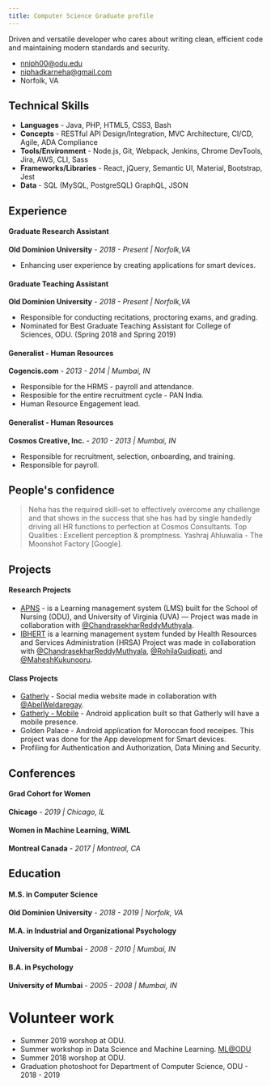 ```yaml
---
title: Computer Science Graduate profile
---
```


Driven and versatile developer who cares about writing clean, efficient code and maintaining modern standards and security.

- [nniph00@odu.edu](https://www.nehaniphadkar.in)
- [niphadkarneha@gmail.com](mailto:niphadkarneha@gmail.com)
- Norfolk, VA

## Technical Skills

- **Languages** - Java, PHP, HTML5, CSS3, Bash
- **Concepts** - RESTful API Design/Integration, MVC Architecture, CI/CD, Agile, ADA Compliance
- **Tools/Environment** - Node.js, Git, Webpack, Jenkins, Chrome DevTools, Jira, AWS, CLI, Sass
- **Frameworks/Libraries** - React, jQuery, Semantic UI, Material, Bootstrap, Jest
- **Data** - SQL (MySQL, PostgreSQL) GraphQL, JSON

## Experience

#### Graduate Research Assistant
**Old Dominion University** - _2018 - Present | Norfolk,VA_
- Enhancing user experience by creating applications for smart devices.

#### Graduate Teaching Assistant
**Old Dominion University** - _2018 - Present | Norfolk,VA_
- Responsible for conducting recitations, proctoring exams, and grading.
- Nominated for Best Graduate Teaching Assistant for College of Sciences, ODU. (Spring 2018 and Spring 2019)

#### Generalist - Human Resources
**Cogencis.com** - _2013 - 2014 | Mumbai, IN_
- Responsible for the HRMS - payroll and attendance.
- Resposible for the entire recruitment cycle - PAN India.
- Human Resource Engagement lead.

#### Generalist - Human Resources
**Cosmos Creative, Inc.** - _2010 - 2013 | Mumbai, IN_
- Responsible for recruitment, selection, onboarding, and training.
- Responsible for payroll.

## People's confidence

> Neha has the required skill-set to effectively overcome any challenge and that shows in the success that she has had by single handedly driving all HR functions to perfection at Cosmos Consultants. Top Qualities : Excellent perception & promptness.
Yashraj Ahluwalia - The Moonshot Factory [Google].

## Projects

#### Research Projects

- [APNS](https://www.apnplace.org/) - is a Learning management system (LMS) built for the School of Nursing (ODU), and University of Virginia (UVA) — Project was made in collaboration with [@ChandrasekharReddyMuthyala](https://github.com/cmuth001).
- [IBHERT](https://ibhert.org/) is a learning management system funded by Health Resources and Services Administration (HRSA) Project was made in collaboration with [@ChandrasekharReddyMuthyala](https://github.com/cmuth001), [@RohilaGudipati](https://github.com/rohila95), and [@MaheshKukunooru](https://github.com/maheshreddykukunooru).


#### Class Projects
- [Gatherly](http://qav2.cs.odu.edu/fordFanatics/index.php) - Social media website made in collaboration with [@AbelWeldaregay](https://github.com/AbelWeldaregay).
- [Gatherly - Mobile](https://github.com/niphadkarneha/GatherlyMobile) - Android application built so that Gatherly will have a mobile presence.
- Golden Palace - Android application for Moroccan food receipes. This project was done for the App development for Smart devices.
- Profiling for Authentication and Authorization, Data Mining and Security.

## Conferences

#### Grad Cohort for Women

**Chicago** - _2019 | Chicago, IL_

#### Women in Machine Learning, WiML

**Montreal Canada** - _2017 | Montreal, CA_

## Education

#### M.S. in Computer Science
**Old Dominion University** - _2018 - 2019 | Norfolk, VA_

#### M.A. in Industrial and Organizational Psychology
**University of Mumbai** - _2008 - 2010 | Mumbai, IN_

#### B.A. in Psychology
**University of Mumbai** - _2005 - 2008 | Mumbai, IN_

# Volunteer work

- Summer 2019 worshop at ODU.
- Summer workshop in Data Science and Machine Learning. [ML@ODU](https://sites.wp.odu.edu/dscamp/)
- Summer 2018 worshop at ODU.
- Graduation photoshoot for Department of Computer Science, ODU - 2018 - 2019
